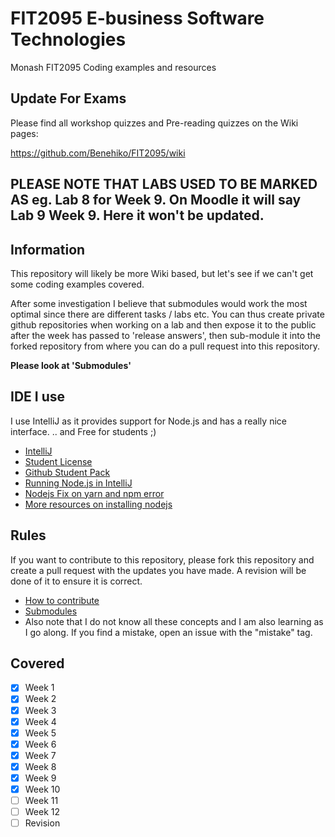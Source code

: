 # FIT2095 E-business Software Technologies
Monash FIT2095 Coding examples and resources

## Update For Exams

Please find all workshop quizzes and Pre-reading quizzes on the Wiki pages:

https://github.com/Benehiko/FIT2095/wiki


## PLEASE NOTE THAT LABS USED TO BE MARKED AS eg. Lab 8 for Week 9. On Moodle it will say Lab 9 Week 9. Here it won't be updated.

## Information
This repository will likely be more Wiki based, but let's see if we can't get some coding examples covered.

After some investigation I believe that submodules would work the most optimal since there are different tasks / labs etc.
You can thus create private github repositories when working on a lab and then expose it to the public after the week has passed to 'release answers', then sub-module it into the forked repository from where you can do a pull request into this repository.

**Please look at 'Submodules'**

## IDE I use
I use IntelliJ as it provides support for Node.js and has a really nice interface. 
.. and Free for students ;)

- [IntelliJ](https://www.jetbrains.com/idea/)
- [Student License](https://www.jetbrains.com/student/)
- [Github Student Pack](https://education.github.com/pack)
- [Running Node.js in IntelliJ](https://www.jetbrains.com/help/idea/running-and-debugging-node-js.html)
- [Nodejs Fix on yarn and npm error](https://www.jetbrains.com/help/idea/installing-and-removing-external-software-using-node-package-manager.html)
- [More resources on installing nodejs](https://www.digitalocean.com/community/tutorials/how-to-install-node-js-on-ubuntu-18-04)

## Rules
If you want to contribute to this repository, please fork this repository and create a pull request with the updates you have made. A revision will be done of it to ensure it is correct.
* [How to contribute](https://git-scm.com/book/en/v2/GitHub-Contributing-to-a-Project)
* [Submodules](https://stackoverflow.com/questions/1811730/how-do-i-work-with-a-git-repository-within-another-repository)
* Also note that I do not know all these concepts and I am also learning as I go along. If you find a mistake, open an issue with the "mistake" tag.

## Covered
- [X] Week 1
- [X] Week 2
- [X] Week 3
- [X] Week 4
- [X] Week 5
- [X] Week 6
- [X] Week 7
- [X] Week 8
- [X] Week 9
- [X] Week 10
- [ ] Week 11
- [ ] Week 12
- [ ] Revision
